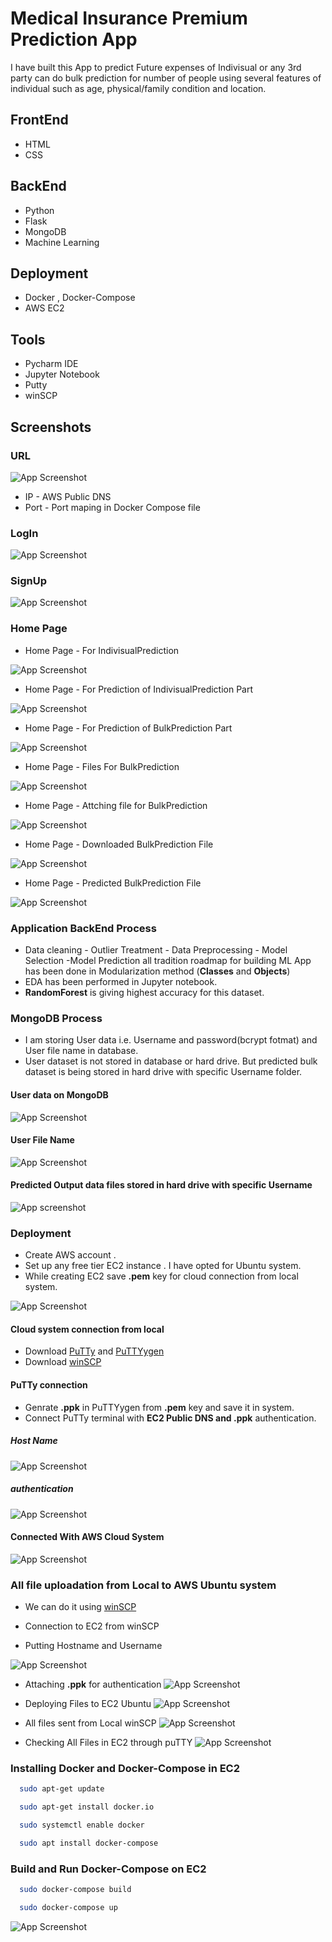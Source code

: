 
# Medical Insurance Premium Prediction App

I have built this App to predict Future expenses of Indivisual or any 3rd party can do bulk prediction  for number of people using several features of individual such as age, physical/family condition and location.


## FrontEnd

- HTML
- CSS

## BackEnd
- Python
- Flask
- MongoDB
- Machine Learning

## Deployment

- Docker , Docker-Compose
- AWS EC2

## Tools
- Pycharm IDE
- Jupyter Notebook
- Putty 
- winSCP 





## Screenshots
### URL

![App Screenshot](https://github.com/sambit2407/medicalInsurance/blob/master/screenshots/Application/URL.png?raw=true)
- IP - AWS Public DNS
- Port - Port maping in Docker Compose file
### LogIn  

![App Screenshot](https://github.com/sambit2407/medicalInsurance/blob/master/screenshots/Application/LoginPage.png?raw=true)

### SignUp  

![App Screenshot](https://github.com/sambit2407/medicalInsurance/blob/master/screenshots/Application/signUp%20and%20LogIN.png?raw=true)

### Home Page 
-  Home Page - For IndivisualPrediction

![App Screenshot](https://github.com/sambit2407/medicalInsurance/blob/master/screenshots/Application/IndivisualPrediction.png?raw=true)

- Home Page - For Prediction of IndivisualPrediction Part

![App Screenshot](https://github.com/sambit2407/medicalInsurance/blob/master/screenshots/Application/IndivisualPrediction2.png?raw=true)

- Home Page - For Prediction of BulkPrediction Part

![App Screenshot](https://github.com/sambit2407/medicalInsurance/blob/master/screenshots/Application/bulkPrediction.png?raw=true)

- Home Page - Files For BulkPrediction

![App Screenshot](https://github.com/sambit2407/medicalInsurance/blob/master/screenshots/Application/demoBulkData.png?raw=true)

- Home Page - Attching file for BulkPrediction

![App Screenshot](https://github.com/sambit2407/medicalInsurance/blob/master/screenshots/Application/attachingBulkFilke.png?raw=true)

- Home Page  - Downloaded BulkPrediction File

![App Screenshot](https://github.com/sambit2407/medicalInsurance/blob/master/screenshots/Application/DownloadedBulkCSVPrediction.png?raw=true)

- Home Page   - Predicted BulkPrediction File

![App Screenshot](https://github.com/sambit2407/medicalInsurance/blob/master/screenshots/Application/PredictedBulkData.png?raw=true)

### Application BackEnd Process
- Data cleaning - Outlier Treatment - Data Preprocessing - Model Selection -Model Prediction all tradition roadmap for building ML App has been done in Modularization method (**Classes** and **Objects**)
- EDA has been performed in Jupyter notebook.
- **RandomForest** is giving highest accuracy for this dataset.
### MongoDB Process
- I am storing User data i.e. Username and password(bcrypt fotmat) and User file name in database.
- User dataset is not stored in database or hard drive. But predicted bulk dataset is being stored in hard drive with specific Username folder.

#### User data on MongoDB
![App Screenshot](https://github.com/sambit2407/medicalInsurance/blob/master/screenshots/mongoDB/UserData.png?raw=true)
#### User File Name
![App Screenshot](https://github.com/sambit2407/medicalInsurance/blob/master/screenshots/mongoDB/userfile.png?raw=true)

#### Predicted Output data files stored in hard drive with specific Username
![App screenshot](https://github.com/sambit2407/medicalInsurance/blob/master/screenshots/mongoDB/outputfile.png?raw=true)

### Deployment

- Create AWS account .
- Set up any free tier EC2 instance . I have opted for Ubuntu system.
- While creating EC2 save **.pem** key for cloud connection from local system.

![App Screenshot](https://github.com/sambit2407/medicalInsurance/blob/master/screenshots/puttyconnectivity/publicDNS.png?raw=true)

#### Cloud system connection from local

- Download [PuTTy](https://www.putty.org/) and [PuTTYygen](https://www.puttygen.com/)
- Download [winSCP](https://winscp.net/eng/downloads.php)

#### PuTTy connection
- Genrate **.ppk** in PuTTYygen from **.pem** key and save it in system.
- Connect PuTTy terminal with **EC2 Public DNS and .ppk** authentication.
##### Host Name                     
![App Screenshot](https://github.com/sambit2407/medicalInsurance/blob/master/screenshots/puttyconnectivity/puttyHost.png?raw=true)

##### authentication
![App Screenshot](https://github.com/sambit2407/medicalInsurance/blob/master/screenshots/puttyconnectivity/puttyPPK.png?raw=true)

#### Connected With AWS Cloud System 
![App Screenshot](https://github.com/sambit2407/medicalInsurance/blob/master/screenshots/puttyconnectivity/AWS_Ubuntu.png?raw=true)

### All file uploadation from Local to AWS Ubuntu system

- We can do it using [winSCP](https://winscp.net/eng/downloads.php)

- Connection to EC2 from winSCP
- Putting Hostname and Username

![App Screenshot](https://github.com/sambit2407/medicalInsurance/blob/master/screenshots/winSCP/winSCP_connection.png?raw=true)

- Attaching **.ppk** for authentication
![App Screenshot](https://github.com/sambit2407/medicalInsurance/blob/master/screenshots/winSCP/winSCP_connection2.png?raw=true)

- Deploying Files to EC2 Ubuntu
![App Screenshot](https://github.com/sambit2407/medicalInsurance/blob/master/screenshots/winSCP/Deploying_files_to_EC2.png?raw=true)

- All files sent from Local winSCP
![App Screenshot](https://github.com/sambit2407/medicalInsurance/blob/master/screenshots/winSCP/Deploying_files_to_EC2_sent.png?raw=true)

-  Checking All Files in EC2 through puTTY
![App Screenshot](https://github.com/sambit2407/medicalInsurance/blob/master/screenshots/winSCP/checking%20files%20in%20EC2.png?raw=true)

### Installing Docker and Docker-Compose in EC2
 

```bash
  sudo apt-get update
```
```bash
  sudo apt-get install docker.io
```
```bash
  sudo systemctl enable docker
```
```bash
  sudo apt install docker-compose
```
### Build and Run Docker-Compose on EC2
```bash
  sudo docker-compose build
```
```bash
  sudo docker-compose up
```
![App Screenshot](https://github.com/sambit2407/medicalInsurance/blob/master/screenshots/server%20up/server%20up.png?raw=true)